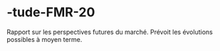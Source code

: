 # -tude-FMR-20
Rapport sur les perspectives futures du marché. Prévoit les évolutions possibles à moyen terme.
